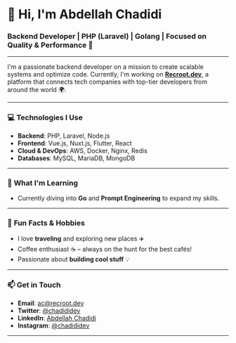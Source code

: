 # 👋 Hi, I'm **Abdellah Chadidi**

### Backend Developer | PHP (Laravel) | Golang | Focused on Quality & Performance 🚀

---

I'm a passionate backend developer on a mission to create scalable systems and optimize code. Currently, I'm working on **[Recroot.dev](https://www.recroot.dev/)**, a platform that connects tech companies with top-tier developers from around the world 🌍.

---

### 💻 **Technologies I Use**
- **Backend**: PHP, Laravel, Node.js  
- **Frontend**: Vue.js, Nuxt.js, Flutter, React  
- **Cloud & DevOps**: AWS, Docker, Nginx, Redis  
- **Databases**: MySQL, MariaDB, MongoDB  

---

### 🌱 **What I'm Learning**
- Currently diving into **Go** and **Prompt Engineering** to expand my skills.

---

### 🎨 **Fun Facts & Hobbies**
- I love **traveling** and exploring new places ✈️  
- Coffee enthusiast ☕ – always on the hunt for the best cafés!  
- Passionate about **building cool stuff** 💡

---

### 📫 **Get in Touch**
- **Email**: [ac@recroot.dev](mailto:ac@recroot.dev)  
- **Twitter**: [@chadididev](https://twitter.com/chadididev)  
- **LinkedIn**: [Abdellah Chadidi](https://linkedin.com/in/chadidi)  
- **Instagram**: [@chadididev](https://www.instagram.com/chadididev/)

---
